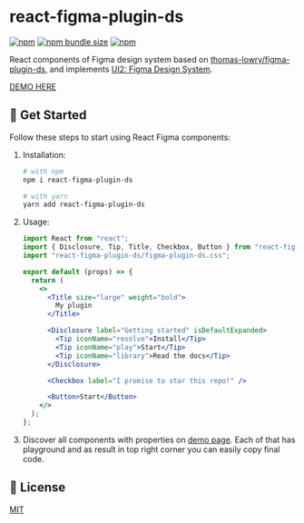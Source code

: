 # react-figma-plugin-ds

[![npm](https://img.shields.io/npm/v/react-figma-plugin-ds?logo=npm&cacheSeconds=1800)](https://www.npmjs.com/package/react-figma-plugin-ds)
[![npm bundle size](https://img.shields.io/bundlephobia/minzip/react-figma-plugin-ds?cacheSeconds=1800)](https://www.npmjs.com/package/react-figma-plugin-ds)
[![npm](https://img.shields.io/npm/dt/react-figma-plugin-ds?cacheSeconds=1800)](https://www.npmjs.com/package/react-figma-plugin-ds)

React components of Figma design system based on [thomas-lowry/figma-plugin-ds](https://github.com/thomas-lowry/figma-plugin-ds), and implements [UI2: Figma Design System](https://www.figma.com/community/file/768283795272784978).

[DEMO HERE](https://alexandrtovmach.github.io/react-figma-plugin-ds/)

## 🚀 Get Started

Follow these steps to start using React Figma components:

1. Installation:

   ```sh
   # with npm
   npm i react-figma-plugin-ds

   # with yarn
   yarn add react-figma-plugin-ds
   ```

2. Usage:

   ```jsx
   import React from "react";
   import { Disclosure, Tip, Title, Checkbox, Button } from "react-figma-plugin-ds";
   import "react-figma-plugin-ds/figma-plugin-ds.css";

   export default (props) => {
     return (
       <>
         <Title size="large" weight="bold">
           My plugin
         </Title>

         <Disclosure label="Getting started" isDefaultExpanded>
           <Tip iconName="resolve">Install</Tip>
           <Tip iconName="play">Start</Tip>
           <Tip iconName="library">Read the docs</Tip>
         </Disclosure>

         <Checkbox label="I promise to star this repo!" />

         <Button>Start</Button>
       </>
     );
   };
   ```

3. Discover all components with properties on [demo page](https://alexandrtovmach.github.io/react-figma-plugin-ds/). Each of that has playground and as result in top right corner you can easily copy final code.

## 📝 License

[MIT](https://github.com/alexandrtovmach/react-figma-plugin-ds/blob/master/LICENSE)
